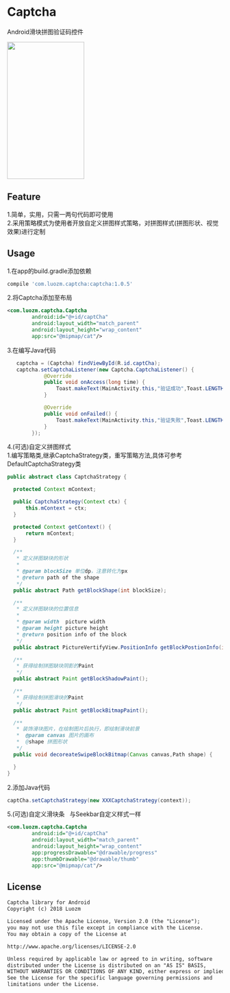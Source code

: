 # Captcha
Android滑块拼图验证码控件

<img src="https://github.com/luozhanming/Captcha/blob/master/GIF_20180120_215046.gif" width="180" height="320" />

## Feature
1.简单，实用，只需一两句代码即可使用<br>
2.采用策略模式为使用者开放自定义拼图样式策略，对拼图样式(拼图形状、视觉效果)进行定制<br>

## Usage
1.在app的build.gradle添加依赖
```Groovy
compile 'com.luozm.captcha:captcha:1.0.5'
```
2.将Captcha添加至布局
```xml
<com.luozm.captcha.Captcha
        android:id="@+id/captCha"
        android:layout_width="match_parent"
        android:layout_height="wrap_content"
        app:src="@mipmap/cat"/>
```
3.在编写Java代码

```Java
   captcha = (Captcha) findViewById(R.id.captCha);
   captcha.setCaptchaListener(new Captcha.CaptchaListener() {
            @Override
            public void onAccess(long time) {
                Toast.makeText(MainActivity.this,"验证成功",Toast.LENGTH_SHORT).show();
            }

            @Override
            public void onFailed() {
                Toast.makeText(MainActivity.this,"验证失败",Toast.LENGTH_SHORT).show();
            }
        });
```
4.(可选)自定义拼图样式<br>
  1.编写策略类,继承CaptchaStrategy类，重写策略方法,具体可参考DefaultCaptchaStrategy类
  ```Java
  public abstract class CaptchaStrategy {

    protected Context mContext;

    public CaptchaStrategy(Context ctx) {
        this.mContext = ctx;
    }

    protected Context getContext() {
        return mContext;
    }

    /**
     * 定义拼图缺块的形状
     *
     * @param blockSize 单位dp，注意转化为px
     * @return path of the shape
     */
    public abstract Path getBlockShape(int blockSize);

    /**
     * 定义拼图缺块的位置信息
     *
     * @param width  picture width
     * @param height picture height
     * @return position info of the block
     */
    public abstract PictureVertifyView.PositionInfo getBlockPostionInfo(int width, int height);

    /**
     * 获得绘制拼图缺块阴影的Paint
     */
    public abstract Paint getBlockShadowPaint();

    /**
     * 获得绘制拼图滑块的Paint
     */
    public abstract Paint getBlockBitmapPaint();

    /**
     * 装饰滑块图片，在绘制图片后执行，即绘制滑块前景
     *  @param canvas 图片的画布
     *  @shape 拼图形状
     */
    public void decoreateSwipeBlockBitmap(Canvas canvas,Path shape) {

    }
}
  ```
  2.添加Java代码
```Java
captCha.setCaptchaStrategy(new XXXCaptchaStrategy(context));
```

5.(可选)自定义滑块条
   与Seekbar自定义样式一样
```xml
<com.luozm.captcha.Captcha
        android:id="@+id/captCha"
        android:layout_width="match_parent"
        android:layout_height="wrap_content"
        app:progressDrawable="@drawable/progress"
        app:thumbDrawable="@drawable/thumb"
        app:src="@mipmap/cat"/>
```

## License
```xml
Captcha library for Android
Copyright (c) 2018 Luozm 

Licensed under the Apache License, Version 2.0 (the "License");
you may not use this file except in compliance with the License.
You may obtain a copy of the License at

http://www.apache.org/licenses/LICENSE-2.0

Unless required by applicable law or agreed to in writing, software
distributed under the License is distributed on an "AS IS" BASIS,
WITHOUT WARRANTIES OR CONDITIONS OF ANY KIND, either express or implied.
See the License for the specific language governing permissions and
limitations under the License.
```
